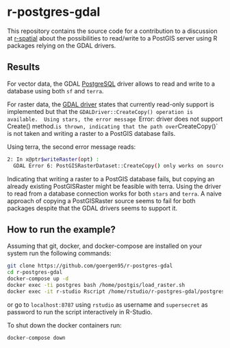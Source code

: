 # r-postgres-gdal

This repository contains the source code for a contribution to a discussion at [r-spatial](https://github.com/r-spatial/discuss/issues/58) about the possibilities to read/write to a PostGIS server using R packages relying on the GDAL drivers.

## Results

For vector data, the GDAL [PostgreSQL](https://gdal.org/drivers/vector/pg.html) driver allows to read and write to a database using both `sf` and `terra`.

For raster data, the [GDAL driver](https://gdal.org/drivers/raster/postgisraster.html#raster-postgisraster) states that currently read-only support is implemented but that the `GDALDriver::CreateCopy() operation is available. 
Using stars, the error message `Error: driver does not support Create() method.` is thrown, indicating that the path over `CreateCopy()` is not taken and writing a raster to a PostGIS database fails. 

Using terra, the second error message reads: 

```bash
2: In x@ptr$writeRaster(opt) :
  GDAL Error 6: PostGISRasterDataset::CreateCopy() only works on source datasets that are PostGISRaster
```

Indicating that writing a raster to a PostGIS database fails, but copying an already existing PostGISRaster might be feasible with terra.
Using the driver to read from a database connection works for both `stars` and `terra`. 
A naive approach of copying a PostGISRaster source seems to fail for both packages despite that the GDAL drivers seems to support it.

## How to run the example?

Assuming that git, docker, and docker-compose are installed on your system run the following commands:

```bash
git clone https://github.com/goergen95/r-postgres-gdal
cd r-postgres-gdal
docker-compose up -d
docker exec -ti postgres bash /home/postgis/load_raster.sh
docker exec -it r-studio Rscript /home/rstudio/r-postgres-gdal/postgres_io.R
```

or go to `localhost:8787` using `rstudio` as username and `supersecret` as password to run the script interactively in R-Studio.

To shut down the docker containers run:

```bash
docker-compose down
```
